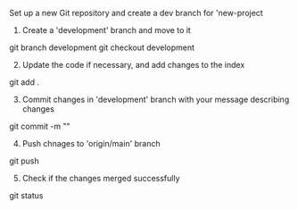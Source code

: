 Set up a new Git repository and create a dev branch for 'new-project

1. Create a 'development' branch and move to it

git branch development
git checkout development

2. Update the code if necessary, and add changes to the index

git add .

3. Commit changes in 'development' branch with your message describing changes

git commit -m "<your message>"

4. Push chnages to 'origin/main' branch

git push

5. Check if the changes merged successfully

git status